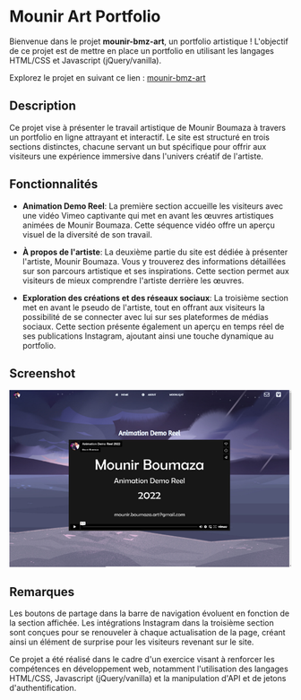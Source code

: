 # Mounir Art Portfolio

Bienvenue dans le projet **mounir-bmz-art**, un portfolio artistique ! L'objectif de ce projet est de mettre en place un portfolio en utilisant les langages HTML/CSS et Javascript (jQuery/vanilla).

Explorez le projet en suivant ce lien : [mounir-bmz-art](https://mounir-bmz-art.vercel.app/)

## Description

Ce projet vise à présenter le travail artistique de Mounir Boumaza à travers un portfolio en ligne attrayant et interactif. Le site est structuré en trois sections distinctes, chacune servant un but spécifique pour offrir aux visiteurs une expérience immersive dans l'univers créatif de l'artiste.

## Fonctionnalités

- **Animation Demo Reel**: La première section accueille les visiteurs avec une vidéo Vimeo captivante qui met en avant les œuvres artistiques animées de Mounir Boumaza. Cette séquence vidéo offre un aperçu visuel de la diversité de son travail.

- **À propos de l'artiste**: La deuxième partie du site est dédiée à présenter l'artiste, Mounir Boumaza. Vous y trouverez des informations détaillées sur son parcours artistique et ses inspirations. Cette section permet aux visiteurs de mieux comprendre l'artiste derrière les œuvres.

- **Exploration des créations et des réseaux sociaux**: La troisième section met en avant le pseudo de l'artiste, tout en offrant aux visiteurs la possibilité de se connecter avec lui sur ses plateformes de médias sociaux. Cette section présente également un aperçu en temps réel de ses publications Instagram, ajoutant ainsi une touche dynamique au portfolio.

## Screenshot

![Page d'accueil](/assets/images/mounir-bmz-art.png)

## Remarques

Les boutons de partage dans la barre de navigation évoluent en fonction de la section affichée. Les intégrations Instagram dans la troisième section sont conçues pour se renouveler à chaque actualisation de la page, créant ainsi un élément de surprise pour les visiteurs revenant sur le site.

Ce projet a été réalisé dans le cadre d'un exercice visant à renforcer les compétences en développement web, notamment l'utilisation des langages HTML/CSS, Javascript (jQuery/vanilla) et la manipulation d'API et de jetons d'authentification.
